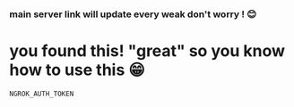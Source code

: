 ### main server link will update every weak don't worry ! 😊
# you found this! "great" so you know how to use this 😁

```
NGROK_AUTH_TOKEN
```
